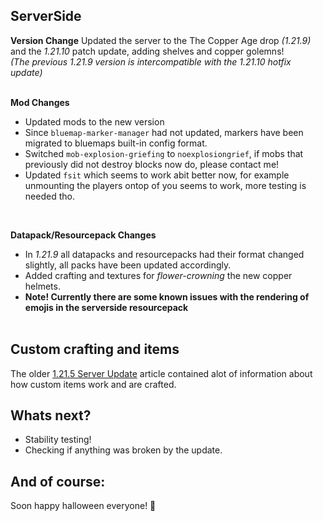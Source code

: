 <p hidden meta>
Title: 1.21.10 Server Update
Author: @TheAxolot77
AuthorTitle: Author/Owner
Banner: banner.png
Favicon: favicon.png
CardBackground: banner.png
Tags: news,changelog,minecraft,mc,axo,server,resourcepack
CreationDate: 2025-10-25
UpdatedDate: 2025-10-25
</p>

## ServerSide
**Version Change**
Updated the server to the The Copper Age drop *(1.21.9)* and the *1.21.10* patch update, adding shelves and copper golemns!<br>
*(The previous 1.21.9 version is intercompatible with the 1.21.10 hotfix update)*
<br><br>

**Mod Changes**
- Updated mods to the new version<br>
- Since `bluemap-marker-manager` had not updated, markers have been migrated to bluemaps built-in config format.
- Switched `mob-explosion-griefing` to `noexplosiongrief`, if mobs that previously did not destroy blocks now do, please contact me!
- Updated `fsit` which seems to work abit better now, for example unmounting the players ontop of you seems to work, more testing is needed tho.
<br>

**Datapack/Resourcepack Changes**
- In *1.21.9* all datapacks and resourcepacks had their format changed slightly, all packs have been updated accordingly.
- Added crafting and textures for *flower-crowning* the new copper helmets.
- **Note! Currently there are some known issues with the rendering of emojis in the serverside resourcepack**
<br><br>

## Custom crafting and items
The older [1.21.5 Server Update](https://axow.se/articles#mc/axo/server/1.21.5) article contained alot of information about how custom items work and are crafted.

## Whats next?
- Stability testing!
- Checking if anything was broken by the update.


## And of course:
Soon happy halloween everyone! 🎃